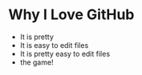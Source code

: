 # Why I Love GitHub

* It is pretty
* It is easy to edit files
* It is pretty easy to edit files
* the game!